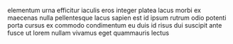 elementum urna efficitur iaculis eros integer platea lacus morbi ex maecenas
nulla pellentesque lacus sapien est id ipsum rutrum odio potenti porta cursus
ex commodo condimentum eu duis id risus dui suscipit ante fusce ut lorem nullam
vivamus eget quammauris lectus